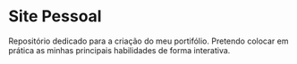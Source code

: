 # Site Pessoal
Repositório dedicado para a criação do meu portifólio.
Pretendo colocar em prática as minhas principais habilidades de forma interativa.
